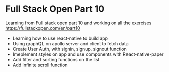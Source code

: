 # Full Stack Open Part 10

Learning from Full stack open part 10 and working on all the exercises
https://fullstackopen.com/en/part10

- Learning how to use react-native to build app
- Using graphQL on apollo server and client to fetch data
- Create User Auth, with signin, signup, signout function
- Imeplement styles on app and use components with React-native-paper
- Add filter and sorting functions on the list
- Add infinite scroll function
 
